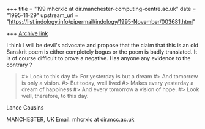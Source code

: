 +++
title = "199 mhcrxlc at dir.manchester-computing-centre.ac.uk"
date = "1995-11-29"
upstream_url = "https://list.indology.info/pipermail/indology/1995-November/003681.html"

+++
[Archive link](https://list.indology.info/pipermail/indology/1995-November/003681.html)


I think I will be devil's advocate and propose that the claim that this is
an old Sanskrit poem is either completely bogus or the poem is badly
translated. It is of course difficult to prove a negative. Has anyone any
evidence to the contrary ?

>#>      Look to this day
>#>      For yesterday is but a dream
>#>      And tomorrow is only a vision.
>#>      But today, well lived
>#>      Makes every yesterday a dream of happiness
>#>      And every tomorrow a vision of hope.
>#>      Look well, therefore, to this day.

Lance Cousins

MANCHESTER, UK
Email: mhcrxlc at dir.mcc.ac.uk








